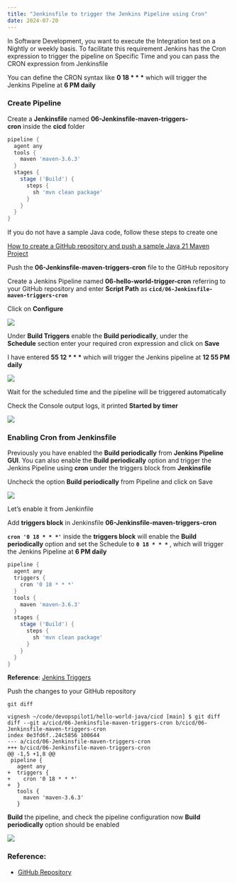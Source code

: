 ```yaml
---
title: "Jenkinsfile to trigger the Jenkins Pipeline using Cron"
date: 2024-07-20
---
```


In Software Development, you want to execute the Integration test on a Nightly or weekly basis. To facilitate this requirement Jenkins has the Cron expression to trigger the pipeline on Specific Time and you can pass the CRON expression from Jenkinsfile

You can define the CRON syntax like **0 18 \* \* \*** which will trigger the Jenkins Pipeline at **6 PM daily**

### Create Pipeline

Create a **Jenkinsfile** named **06-Jenkinsfile-maven-triggers-cron** inside the **cicd** folder

```groovy
pipeline {
  agent any
  tools {
    maven 'maven-3.6.3' 
  }
  stages {
    stage ('Build') {
      steps {
        sh 'mvn clean package'
      }
    }
  }
}
```

If you do not have a sample Java code, follow these steps to create one

[How to create a GitHub repository and push a sample Java 21 Maven Project](https://devopspilot.com/maven/how-to-create-a-github-repository-and-push-a-sample-java-maven-project/)

Push the ****06-Jenkinsfile-maven-triggers-cron**** file to the GitHub repository

Create a Jenkins Pipeline named **06-hello-world-trigger-cron** referring to your GitHub repository and enter **Script Path** as **`cicd/06-Jenkinsfile-maven-triggers-cron`**

Click on **Configure**

![](../images/jenkins-hw-j-configure.png)

Under **Build Triggers** enable the **Build periodically**, under the **Schedule** section enter your required cron expression and click on **Save**

I have entered **55 12 \* \* \*** which will trigger the Jenkins pipeline at **12 55 PM daily**

![](../images/jenkins-hw-j-06-cron-1024x432.png)

Wait for the scheduled time and the pipeline will be triggered automatically

Check the Console output logs, it printed **Started by timer**

![](../images/jenkins-hw-j-06-cron-triggered-1024x252.png)

### Enabling Cron from Jenkinsfile

Previously you have enabled the **Build periodically** from **Jenkins Pipeline GUI**. You can also enable the **Build periodically** option and trigger the Jenkins Pipeline using **cron** under the triggers block from **Jenkinsfile**

Uncheck the option **Build periodically** from Pipeline and click on Save

![](../images/jenkins-hw-06-cron-uncheck.png)

Let’s enable it from Jenkinfile

Add **triggers block** in Jenkinsfile **06-Jenkinsfile-maven-triggers-cron**

**`cron '0 18 * * *'`** inside the **triggers block** will enable the **Build periodically** option and set the Schedule to **`0 18 * * *`** , which will trigger the Jenkins Pipeline at **6 PM daily**

```groovy
pipeline {
  agent any
  triggers {
    cron '0 18 * * *'
  }
  tools {
    maven 'maven-3.6.3' 
  }
  stages {
    stage ('Build') {
      steps {
        sh 'mvn clean package'
      }
    }
  }
}
```

**Reference**: [Jenkins Triggers](https://www.jenkins.io/doc/book/pipeline/syntax/#triggers)

Push the changes to your GitHub repository

```
git diff
```

```
vignesh ~/code/devopspilot1/hello-world-java/cicd [main] $ git diff
diff --git a/cicd/06-Jenkinsfile-maven-triggers-cron b/cicd/06-Jenkinsfile-maven-triggers-cron
index 0e3fd6f..24c5856 100644
--- a/cicd/06-Jenkinsfile-maven-triggers-cron
+++ b/cicd/06-Jenkinsfile-maven-triggers-cron
@@ -1,5 +1,8 @@
 pipeline {
   agent any
+  triggers {
+    cron '0 18 * * *'
+  }
   tools {
     maven 'maven-3.6.3' 
   }
```

**Build** the pipeline, and check the pipeline configuration now **Build periodically** option should be enabled

![](../images/jenkins-hw-j-06-cron-enabled-1024x435.png)

### Reference:

- [GitHub Repository](https://github.com/vigneshsweekaran/hello-world)
